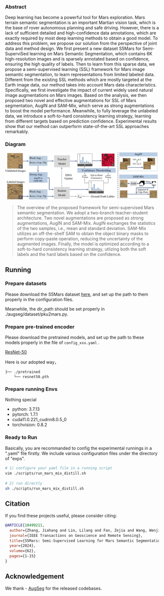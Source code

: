 

### Abstract

Deep learning has become a powerful tool for Mars exploration. Mars terrain semantic segmentation is an important Martian vision task, which is the base of rover autonomous planning and safe driving. However, there is a lack of sufficient detailed and high-confidence data annotations, which are exactly required by most deep learning methods to obtain a good model. To address this problem, we propose our solution from the perspective of joint data and method design. We first present a new dataset S5Mars for Semi-SuperviSed learning on Mars Semantic Segmentation, which contains 6K high-resolution images and is sparsely annotated based on confidence, ensuring the high quality of labels. Then to learn from this sparse data, we propose a semi-supervised learning (SSL) framework for Mars image semantic segmentation, to learn representations from limited labeled data. Different from the existing SSL methods which are mostly targeted at the Earth image data, our method takes into account Mars data characteristics. Specifically, we first investigate the impact of current widely used natural image augmentations on Mars images. Based on the analysis, we then proposed two novel and effective augmentations for SSL of Mars segmentation, AugIN and SAM-Mix, which serve as strong augmentations to boost the model performance. Meanwhile, to fully leverage the unlabeled data, we introduce a soft-to-hard consistency learning strategy, learning from different targets based on prediction confidence. Experimental results show that our method can outperform state-of-the-art SSL approaches remarkably.

### Diagram

![](./docs/arch.jpg)

> The overview of the proposed framework for semi-supervised Mars semantic segmentation. We adopt a two-branch teacher-student architecture. Two novel augmentations are proposed as strong augmentations, AugIN and SAM-Mix. AugIN exchanges the statistics of the two samples, i.e., mean and standard deviation. SAM-Mix utilizes an off-the-shelf SAM to obtain the object binary masks to perform copy-paste operation, reducing the uncertainty of the augmented images. Finally, the model is optimized according to a soft-to-hard consistency learning strategy, utlizing both the soft labels and the hard labels based on the confidence.

## Running

### Prepare datasets

Please download the S5Mars dataset [here](https://drive.google.com/file/d/130R5z9v2NChVuseNDsH0zSTMolteELkO/view), and set up the path to them properly in the configuration files.

Meanwhile, the dir_path should be set properly in ./augseg/dataset/pku2mars.py.

### Prepare pre-trained encoder

Please download the pretrained models, and set up the path to these models properly in the file of `config_xxx.yaml` .

[ResNet-50](https://drive.google.com/file/d/1mqUrqFvTQ0k5QEotk4oiOFyP6B9dVZXS/view?usp=sharing)

Here is our adopted way，

```
├── ./pretrained
    └── resnet50.pth
```

### Prepare running Envs

Nothing special

- python: 3.7.13
- pytorch: 1.7.1
- cuda11.0.221_cudnn8.0.5_0
- torchvision:  0.8.2

### Ready to Run

Basically, you are recommanded to config the experimental runnings in a ".yaml" file firstly.
We include various configuration files under the directory of "exps".

```bash
# 1) configure your yaml file in a running script
vim ./scripts/run_mars_mix_distill.sh

# 2) run directly
sh ./scripts/run_mars_mix_distill.sh

```

## Citation

If you find these projects useful, please consider citing:

```bibtex
@ARTICLE{10499211,
  author={Zhang, Jiahang and Lin, Lilang and Fan, Zejia and Wang, Wenjing and Liu, Jiaying},
  journal={IEEE Transactions on Geoscience and Remote Sensing}, 
  title={S5Mars: Semi-Supervised Learning for Mars Semantic Segmentation}, 
  year={2024},
  volume={62},
  pages={1-15}
}
```

## Acknowledgement

We thank - [AugSeg](https://github.com/ZhenZHAO/AugSeg/) for the released codebases.
